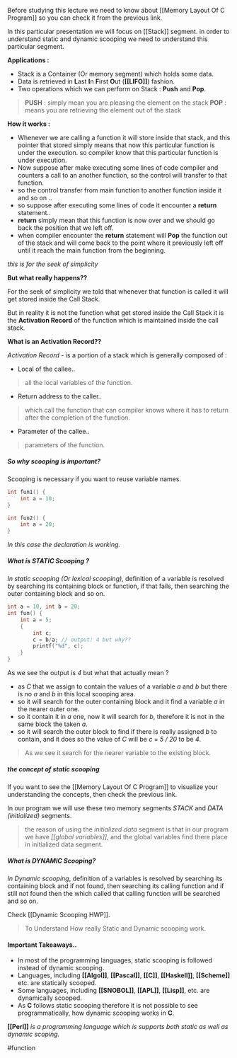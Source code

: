 Before studying this lecture we need to know about [[Memory Layout Of C Program]] so you can check it from the previous link.

In this particular presentation we will focus on [[Stack]] segment.
in order to understand static and dynamic scooping we need to understand this particular segment.

**Applications :**
- Stack is a Container (Or memory segment) which holds some data.
- Data is retrieved in **L**ast **I**n **F**irst **O**ut (**[[LIFO]]**) fashion.
- Two operations which we can perform on Stack : **Push** and **Pop**.
> **PUSH** : simply mean you are pleasing the element on the stack
> **POP** : means you are retrieving the element out of the stack

**How it works :**
- Whenever we are calling a function it will store inside that stack, and this pointer that stored simply means that now this particular function is under the execution. so compiler know that this particular function is under execution.
- Now suppose after make executing some lines of code compiler and counters a call to an another function, so the control will transfer to that function.
- so the control transfer from main function to another function inside it and so on ..
- so suppose after executing some lines of code it encounter a **return** statement..
- **return** simply mean that this function is now over and we should go back the position that we left off.
- when compiler encounter the **return** statement will **Pop** the function out of the stack and will come back to the point where it previously left off until it reach the main function from the beginning.

*this is for the seek of simplicity*

**But what really happens??**

For the seek of simplicity we told that whenever that function is called it will get stored inside the Call Stack. 

But in reality it is not the function what get stored inside the Call Stack it is the **Activation Record** of the function which is maintained inside the call stack.

**What is an Activation Record??**

*Activation Record -* is a portion of a stack which is generally composed of :
- Local of the callee..
> all the local variables of the function.
- Return address to the caller..
> which call the function that can compiler knows where it has to return after the completion of the function.
- Parameter of the callee..
> parameters of the function.

##### So why scooping is important?

Scooping is necessary if you want to reuse variable names.
```C
int fun1() {
	int a = 10;
}

int fun2() {
	int a = 20;
}
```
*In this case the declaration is working.*


##### What is STATIC Scooping ?
*In static scooping (Or lexical scooping)*, definition of a variable is resolved by searching its containing block or function, if that fails, then searching the outer containing block and so on.

```C
int a = 10, int b = 20;
int fun() {
	int a = 5;
	{
		int c;
		c = b/a; // output: 4 but why??
		printf("%d", c);
	}
}
```
As we see the output is *4* but what that actually mean ?
- as *C* that we assign to contain the values of a variable *a* and *b* but there is no *a* and *b* in this local scooping area.
- so it will search for the outer containing block and it find a variable *a* in the nearer outer one.
- so it contain it in *a* one, now it will search for *b*, therefore it is not in the same block the taken *a*.
- so it will search the outer block to find if there is really assigned *b* to contain, and it does so the value of *C* will be *c = 5 / 20* to be *4*.

> As we see it search for the nearer variable to the existing block.


##### the concept of static scooping
If you want to see the [[Memory Layout Of C Program]] to visualize your understanding the concepts, then check the previous link.

In our program we will use these two memory segments *STACK* and *DATA (initialized)* segments.

>the reason of using the *initialized data* segment is that in our program we have *[[global variables]]*, and the global variables find there place in initialized data segment.





##### What is DYNAMIC Scooping?
*In Dynamic scooping*, definition of a variables is resolved by searching its containing block and if not found, then searching its calling function and if still not found then the which called that calling function will be searched and so on.




Check [[Dynamic Scooping HWP]]. 
> To Understand How really Static and Dynamic scooping work.


#### **Important Takeaways..**
- In most of the programming languages, static scooping is followed instead of dynamic scooping.
- Languages, including **[[Algol]]**, **[[Pascal]]**, **[[C]]**, **[[Haskell]]**, **[[Scheme]]** etc. are statically scooped.
- Some languages, including **[[SNOBOL]]**, **[[APL]]**, **[[Lisp]]**, etc. are dynamically scooped.
- As **C** follows static scooping therefore it is not possible to see programmatically, how dynamic scooping works in **C**.

**[[Perl]]** *is a programming language which is supports both static as well as dynamic scoping.*





#function 

